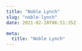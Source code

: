 ```yaml
---
title: "Noble Lynch"
slug: "noble-lynch"
date: 2021-02-20T06:51:35Z

meta:
  title: "Noble Lynch"
---
```


